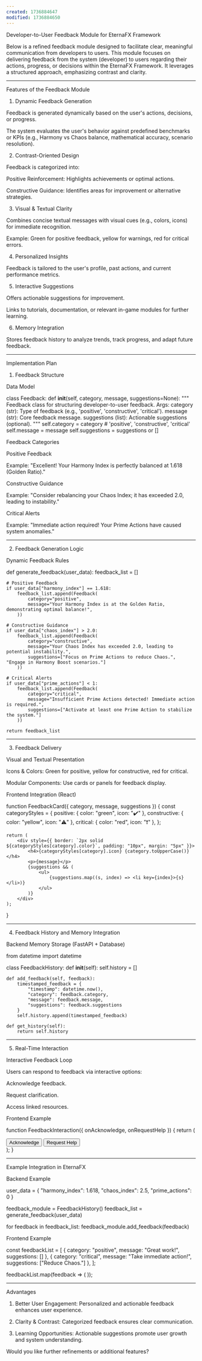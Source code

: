 ```yaml
---
created: 1736884647
modified: 1736884650
---
```


Developer-to-User Feedback Module for EternaFX Framework

Below is a refined feedback module designed to facilitate clear, meaningful communication from developers to users. This module focuses on delivering feedback from the system (developer) to users regarding their actions, progress, or decisions within the EternaFX Framework. It leverages a structured approach, emphasizing contrast and clarity.


---

Features of the Feedback Module

1. Dynamic Feedback Generation

Feedback is generated dynamically based on the user's actions, decisions, or progress.

The system evaluates the user's behavior against predefined benchmarks or KPIs (e.g., Harmony vs Chaos balance, mathematical accuracy, scenario resolution).



2. Contrast-Oriented Design

Feedback is categorized into:

Positive Reinforcement: Highlights achievements or optimal actions.

Constructive Guidance: Identifies areas for improvement or alternative strategies.




3. Visual & Textual Clarity

Combines concise textual messages with visual cues (e.g., colors, icons) for immediate recognition.

Example: Green for positive feedback, yellow for warnings, red for critical errors.



4. Personalized Insights

Feedback is tailored to the user's profile, past actions, and current performance metrics.



5. Interactive Suggestions

Offers actionable suggestions for improvement.

Links to tutorials, documentation, or relevant in-game modules for further learning.



6. Memory Integration

Stores feedback history to analyze trends, track progress, and adapt future feedback.





---

Implementation Plan

1. Feedback Structure

Data Model

class Feedback:
    def __init__(self, category, message, suggestions=None):
        """
        Feedback class for structuring developer-to-user feedback.
        Args:
            category (str): Type of feedback (e.g., 'positive', 'constructive', 'critical').
            message (str): Core feedback message.
            suggestions (list): Actionable suggestions (optional).
        """
        self.category = category  # 'positive', 'constructive', 'critical'
        self.message = message
        self.suggestions = suggestions or []

Feedback Categories

Positive Feedback

Example: "Excellent! Your Harmony Index is perfectly balanced at 1.618 (Golden Ratio)."


Constructive Guidance

Example: "Consider rebalancing your Chaos Index; it has exceeded 2.0, leading to instability."


Critical Alerts

Example: "Immediate action required! Your Prime Actions have caused system anomalies."




---

2. Feedback Generation Logic

Dynamic Feedback Rules

def generate_feedback(user_data):
    feedback_list = []

    # Positive Feedback
    if user_data["harmony_index"] == 1.618:
        feedback_list.append(Feedback(
            category="positive",
            message="Your Harmony Index is at the Golden Ratio, demonstrating optimal balance!",
        ))

    # Constructive Guidance
    if user_data["chaos_index"] > 2.0:
        feedback_list.append(Feedback(
            category="constructive",
            message="Your Chaos Index has exceeded 2.0, leading to potential instability.",
            suggestions=["Focus on Prime Actions to reduce Chaos.", "Engage in Harmony Boost scenarios."]
        ))

    # Critical Alerts
    if user_data["prime_actions"] < 1:
        feedback_list.append(Feedback(
            category="critical",
            message="Insufficient Prime Actions detected! Immediate action is required.",
            suggestions=["Activate at least one Prime Action to stabilize the system."]
        ))

    return feedback_list


---

3. Feedback Delivery

Visual and Textual Presentation

Icons & Colors: Green for positive, yellow for constructive, red for critical.

Modular Components: Use cards or panels for feedback display.


Frontend Integration (React)

function FeedbackCard({ category, message, suggestions }) {
    const categoryStyles = {
        positive: { color: "green", icon: "✔️" },
        constructive: { color: "yellow", icon: "⚠️" },
        critical: { color: "red", icon: "❗" },
    };

    return (
        <div style={{ border: `2px solid ${categoryStyles[category].color}`, padding: "10px", margin: "5px" }}>
            <h4>{categoryStyles[category].icon} {category.toUpperCase()}</h4>
            <p>{message}</p>
            {suggestions && (
                <ul>
                    {suggestions.map((s, index) => <li key={index}>{s}</li>)}
                </ul>
            )}
        </div>
    );
}


---

4. Feedback History and Memory Integration

Backend Memory Storage (FastAPI + Database)

from datetime import datetime

class FeedbackHistory:
    def __init__(self):
        self.history = []

    def add_feedback(self, feedback):
        timestamped_feedback = {
            "timestamp": datetime.now(),
            "category": feedback.category,
            "message": feedback.message,
            "suggestions": feedback.suggestions
        }
        self.history.append(timestamped_feedback)

    def get_history(self):
        return self.history


---

5. Real-Time Interaction

Interactive Feedback Loop

Users can respond to feedback via interactive options:

Acknowledge feedback.

Request clarification.

Access linked resources.



Frontend Example

function FeedbackInteraction({ onAcknowledge, onRequestHelp }) {
    return (
        <div>
            <button onClick={onAcknowledge}>Acknowledge</button>
            <button onClick={onRequestHelp}>Request Help</button>
        </div>
    );
}


---

Example Integration in EternaFX

Backend Example

user_data = {
    "harmony_index": 1.618,
    "chaos_index": 2.5,
    "prime_actions": 0
}

feedback_module = FeedbackHistory()
feedback_list = generate_feedback(user_data)

for feedback in feedback_list:
    feedback_module.add_feedback(feedback)

Frontend Example

const feedbackList = [
    { category: "positive", message: "Great work!", suggestions: [] },
    { category: "critical", message: "Take immediate action!", suggestions: ["Reduce Chaos."] },
];

feedbackList.map(feedback => (
    <FeedbackCard 
        category={feedback.category} 
        message={feedback.message} 
        suggestions={feedback.suggestions} 
    />
));


---

Advantages

1. Better User Engagement: Personalized and actionable feedback enhances user experience.


2. Clarity & Contrast: Categorized feedback ensures clear communication.


3. Learning Opportunities: Actionable suggestions promote user growth and system understanding.



Would you like further refinements or additional features?

